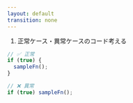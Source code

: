 ```yaml
---
layout: default
transition: none
---
```


<div class="_bullet">

1. 正常ケース・異常ケースのコード考える

</div>

```ts
// ✅ 正常
if (true) {
  sampleFn();
}

// ❌ 異常
if (true) sampleFn();
```

<!-- 
ではまず、正常ケース・異常ケースのコードについてです。  

今回の、「if 文に必ず Block を使用する」というルールを考えると、こちらのように、Block が使われている。つまり、"{}"で囲われている場合は正常なケースとし、Block が使われていない場合はエラーとします。

こちらのコードを元に、実際の AST を見てみます。  
-->